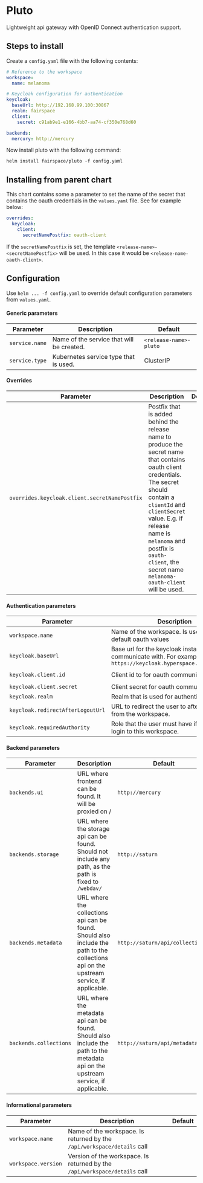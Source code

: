 # Pluto
Lightweight api gateway with OpenID Connect authentication support.

## Steps to install
Create a `config.yaml` file with the following contents:

```yaml
# Reference to the workspace
workspace:
  name: melanoma

# Keycloak configuration for authentication
keycloak:
  baseUrl: http://192.168.99.100:30867
  realm: fairspace
  client:
    secret: c91ab9e1-e166-4bb7-aa74-cf350e768d60

backends:
  mercury: http://mercury
```

Now install pluto with the following command:

`helm install fairspace/pluto -f config.yaml`

## Installing from parent chart
This chart contains some a parameter to set the name of the secret that contains
the oauth credentials in the `values.yaml` file. See for example below:

```yaml
overrides:
  keycloak:
    client:
      secretNamePostfix: oauth-client 
```

If the `secretNamePostfix` is set, the template `<release-name>-<secretNamePostfix>` will be used. In this case
it would be `<release-name-oauth-client>`.

## Configuration
Use `helm ... -f config.yaml` to override default configuration parameters from `values.yaml`.

#### Generic parameters
| Parameter  | Description  | Default |
|---|---|---|
| `service.name` | Name of the service that will be created. | `<release-name>-pluto` |
| `service.type` | Kubernetes service type that is used. | ClusterIP |

#### Overrides
| Parameter  | Description  | Default |
|---|---|---|
| `overrides.keycloak.client.secretNamePostfix` | Postfix that is added behind the release name to produce the secret name that contains oauth client credentials. The secret should contain a `clientId` and `clientSecret` value. E.g. if release name is `melanoma` and postfix is `oauth-client`, the secret name `melanoma-oauth-client` will be used. | |

#### Authentication parameters
| Parameter  | Description  | Default |
|---|---|---|
| `workspace.name`   | Name of the workspace. Is used for setting default oauth values |  |
| `keycloak.baseUrl` | Base url for the keycloak instance to communicate with. For example: `https://keycloak.hyperspace.fairspace.app` | |
| `keycloak.client.id` | Client id to for oauth communication | `<workspace-name>-pluto` |
| `keycloak.client.secret` | Client secret for oauth communication. | |
| `keycloak.realm` | Realm that is used for authentication | |
| `keycloak.redirectAfterLogoutUrl` | URL to redirect the user to after he logs out from the workspace. | `https://fairspace.com` |
| `keycloak.requiredAuthority` | Role that the user must have if he wants to login to this workspace. | `user-<workspace-name>` |

#### Backend parameters
| Parameter  | Description  | Default |
|---|---|---|
| `backends.ui` | URL where frontend can be found. It will be proxied on / | `http://mercury` |
| `backends.storage` | URL where the storage api can be found. Should not include any path, as the path is fixed to `/webdav/`| `http://saturn` |
| `backends.metadata` | URL where the collections api can be found. Should also include the path to the collections api on the upstream service, if applicable. | `http://saturn/api/collections/` |
| `backends.collections` | URL where the metadata api can be found. Should also include the path to the metadata api on the upstream service, if applicable. | `http://saturn/api/metadata/` |

#### Informational parameters
| Parameter  | Description  | Default |
|---|---|---|
| `workspace.name`   | Name of the workspace. Is returned by the `/api/workspace/details` call |  |
| `workspace.version`   | Version of the workspace. Is returned by the `/api/workspace/details` call |  |
